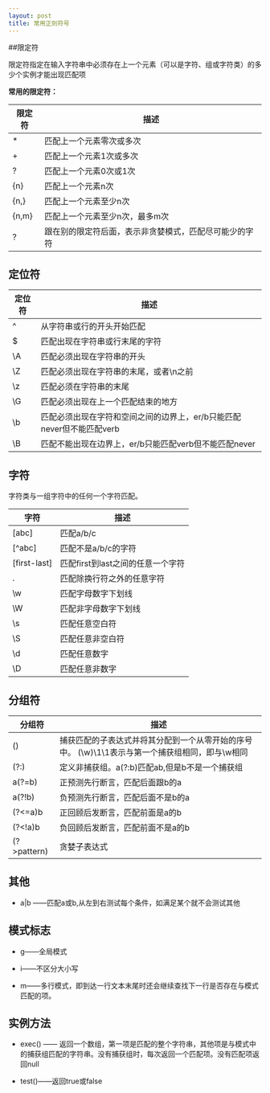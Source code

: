 ```yaml
---
layout: post
title: 常用正则符号
---
```

##限定符

限定符指定在输入字符串中必须存在上一个元素（可以是字符、组或字符类）的多少个实例才能出现匹配项

**常用的限定符：**

| 限定符 | 描述 |
|--------|--------|
|       *  |匹配上一个元素零次或多次 |
|   +     | 匹配上一个元素1次或多次       |
|?|匹配上一个元素0次或1次|
|{n}|匹配上一个元素n次|
|{n,}|匹配上一个元素至少n次|
|{n,m}|匹配上一个元素至少n次，最多m次|
|?|跟在别的限定符后面，表示非贪婪模式，匹配尽可能少的字符|

## 定位符
|定位符|描述|
|---|---|
|^|从字符串或行的开头开始匹配|
|$|匹配出现在字符串或行末尾的字符|
|\A|匹配必须出现在字符串的开头|
|\Z|匹配必须出现在字符串的末尾，或者\n之前|
|\z|匹配必须在字符串的末尾|
|\G|匹配必须出现在上一个匹配结束的地方|
|\b|匹配必须出现在字符和空间之间的边界上，er/b只能匹配never但不能匹配verb|
|\B|匹配不能出现在边界上，er/b只能匹配verb但不能匹配never|

## 字符
字符类与一组字符中的任何一个字符匹配。

|字符|描述|
|---|---|
|[abc]|匹配a/b/c|
|[^abc]|匹配不是a/b/c的字符|
|[first-last]|匹配first到last之间的任意一个字符|
|.|匹配除换行符之外的任意字符|
|\w|匹配字母数字下划线|
|\W|匹配非字母数字下划线|
|\s|匹配任意空白符|
|\S|匹配任意非空白符|
|\d|匹配任意数字|
|\D|匹配任意非数字|

## 分组符

|分组符|描述|
|---|---|
|()|捕获匹配的子表达式并将其分配到一个从零开始的序号中。 (\w)\1\1表示与第一个捕获组相同，即与\w相同|
|(?:)|定义非捕获组。a(?:b)匹配ab,但是b不是一个捕获组|
|a(?=b)|正预测先行断言，匹配后面跟b的a|
|a(?!b)|负预测先行断言，匹配后面不是b的a|
|(?<=a)b|正回顾后发断言，匹配前面是a的b|
|(?<!a)b|负回顾后发断言，匹配前面不是a的b|
|(?>pattern)|贪婪子表达式|

## 其他

* a|b ——匹配a或b,从左到右测试每个条件，如满足某个就不会测试其他

## 模式标志

* g——全局模式

* i——不区分大小写

* m——多行模式，即到达一行文本末尾时还会继续查找下一行是否存在与模式匹配的项。

## 实例方法

* exec() —— 返回一个数组，第一项是匹配的整个字符串，其他项是与模式中的捕获组匹配的字符串。没有捕获组时，每次返回一个匹配项。没有匹配项返回null

* test()——返回true或false



